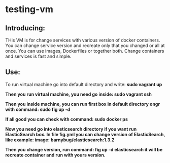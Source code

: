 <h1>testing-vm</h1>

<h2>Introducing:</h2>
THis VM is for change services with various version of docker containers. You can change service version and recreate only that you changed or all at once. You can use images, Dockerfiles or together both.   Change containers and services is fast and simple.

<h2>Use:</h2>
To run virtual machine go into default directory and write:
<b>sudo vagrant up<b>

Then you run virtual machine, you need go inside:
<b>sudo vagrant ssh<b>

Then you inside machine, you can run first box in default directory ongr with command:
<b>sudo fig up -d<b>

If all good you can check with command:
<b>sudo docker ps<b>

Now you need go into elasticsearch directory if you want run ElasticSearch box. In file fig.yml you can change version of ElasticSearch, like example:
image: barnybug/elasticsearch:<b>1.3.2<b>

Then you change version, run command: <b>fig up -d elasticsearch</b> it will be recreate container and run with yours version.
